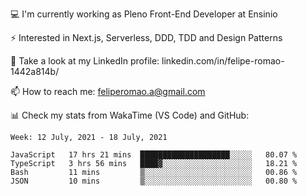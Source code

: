 💻 I'm currently working as Pleno Front-End Developer at Ensinio

⚡ Interested in Next.js, Serverless, DDD, TDD and Design Patterns

👥 Take a look at my LinkedIn profile: linkedin.com/in/felipe-romao-1442a814b/

📫 How to reach me: feliperomao.a@gmail.com

📊 Check my stats from WakaTime (VS Code) and GitHub:

<!--START_SECTION:waka-->
```text
Week: 12 July, 2021 - 18 July, 2021

JavaScript   17 hrs 21 mins  ████████████████████░░░░░   80.07 % 
TypeScript   3 hrs 56 mins   ████▓░░░░░░░░░░░░░░░░░░░░   18.21 % 
Bash         11 mins         ▒░░░░░░░░░░░░░░░░░░░░░░░░   00.86 % 
JSON         10 mins         ▒░░░░░░░░░░░░░░░░░░░░░░░░   00.80 % 
```
<!--END_SECTION:waka-->
